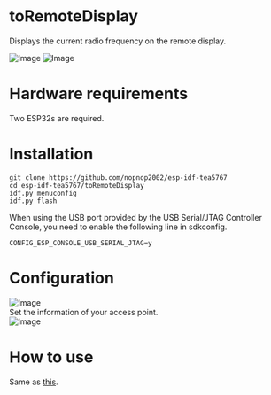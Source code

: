 # toRemoteDisplay
Displays the current radio frequency on the remote display.   

![Image](https://github.com/user-attachments/assets/0678d8c2-5d03-49b8-8ae3-b1d7cc4a8207)
![Image](https://github.com/user-attachments/assets/fd1faf72-d2ea-48ef-80f1-3733756e0366)

# Hardware requirements
Two ESP32s are required.   

# Installation
```
git clone https://github.com/nopnop2002/esp-idf-tea5767
cd esp-idf-tea5767/toRemoteDisplay
idf.py menuconfig
idf.py flash
```

When using the USB port provided by the USB Serial/JTAG Controller Console, you need to enable the following line in sdkconfig.   
```
CONFIG_ESP_CONSOLE_USB_SERIAL_JTAG=y
```


# Configuration
![Image](https://github.com/user-attachments/assets/cf8f5a34-fb74-4577-965b-291e66fd0392)   
Set the information of your access point.   
![Image](https://github.com/user-attachments/assets/b8112ba2-63ad-4cd6-8b62-0ab8235032f8)   


# How to use   
Same as [this](https://github.com/nopnop2002/esp-idf-tea5767/tree/main/withKeys).   

